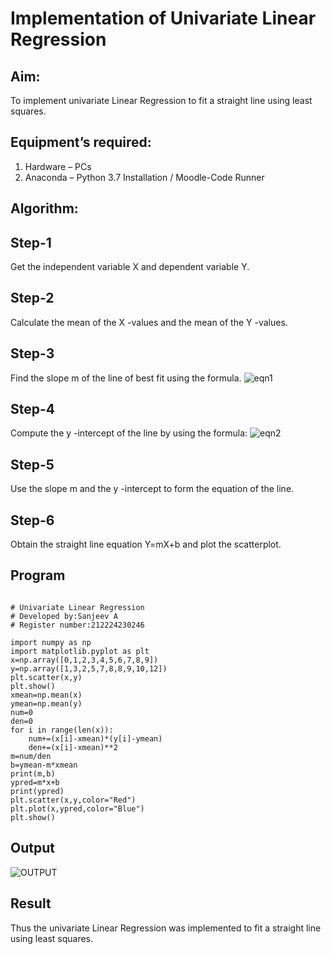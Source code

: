 # Implementation of Univariate Linear Regression
## Aim:
To implement univariate Linear Regression to fit a straight line using least squares.
## Equipment’s required:
1.	Hardware – PCs
2.	Anaconda – Python 3.7 Installation / Moodle-Code Runner
## Algorithm:
## Step-1
Get the independent variable X and dependent variable Y.
## Step-2
Calculate the mean of the X -values and the mean of the Y -values.
## Step-3
Find the slope m of the line of best fit using the formula.
 ![eqn1](./eq1.jpg)
## Step-4
Compute the y -intercept of the line by using the formula:
![eqn2](./eq2.jpg)  
## Step-5
Use the slope m and the y -intercept to form the equation of the line.
## Step-6
Obtain the straight line equation Y=mX+b and plot the scatterplot.
## Program
```

# Univariate Linear Regression
# Developed by:Sanjeev A
# Register number:212224230246

import numpy as np
import matplotlib.pyplot as plt
x=np.array([0,1,2,3,4,5,6,7,8,9])
y=np.array([1,3,2,5,7,8,8,9,10,12])
plt.scatter(x,y)
plt.show()
xmean=np.mean(x)
ymean=np.mean(y)
num=0
den=0
for i in range(len(x)):
    num+=(x[i]-xmean)*(y[i]-ymean)
    den+=(x[i]-xmean)**2
m=num/den
b=ymean-m*xmean
print(m,b)
ypred=m*x+b
print(ypred)
plt.scatter(x,y,color="Red")
plt.plot(x,ypred,color="Blue")
plt.show()

```
## Output
![OUTPUT](<linear regression ss.png>)

## Result
Thus the univariate Linear Regression was implemented to fit a straight line using least squares.
